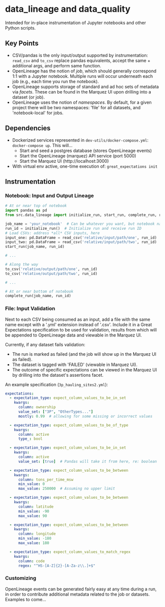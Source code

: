 # data_lineage and data_quality

Intended for in-place instrumentation of Jupyter notebooks and other Python scripts.

## Key Points
- CSV/pandas is the only input/output supported by instrumentation: `read_csv` and `to_csv` replace pandas equivalents, accept the same + additional args, and perform same function.
- OpenLineage has the notion of _job_, which should generally correspond 1:1 with a Jupyter notebook. Multiple runs will occur underneath each job (e.g., each time you run the notebook).
- OpenLineage supports storage of standard and ad hoc sets of metadata via _facets_. These can be found in the Marquez UI upon drilling into a dataset (or job).
- OpenLineage uses the notion of _namespaces_. By default, for a given project there will be two namespaces: 'file' for all datasets, and 'notebook-local' for jobs.

## Dependencies

- Dockerized services represented in `dev-utils/docker-compose.yml`: `docker-compose up`. This will...
  - Start and seed a postgres database (stores OpenLineage events)
  - Start the OpenLineage (marquez) API service (port 5000)
  - Start the Marquez UI (http://localhost:3000)
- With virtual env active, one-time execution of: `great_expectations init`

## Instrumentation

### Notebook: Input and Output Lineage

```python
# At or near top of notebook
import pandas as pd
from src.data_lineage import initialize_run, start_run, complete_run, read_csv, to_csv

job_name = 'your_notebook'  # Can be whatever you want, but notebook name is good
run_id = initialize_run()  # Initialize run and receive run ID
# Load CSVs: address *all* CSV inputs, here
input_one: pd.DataFrame = read_csv('relative/input/path/one', run_id)
input_two: pd.DataFrame = read_csv('relative/input/path/two', run_id)
start_run(job_name, run_id)

# ...

# Along the way
to_csv('relative/output/path/one', run_id)
to_csv('relative/output/path/two', run_id)

# ...

# At or near bottom of notebook
complete_run(job_name, run_id)
```

### File: Input Validation

Next to each CSV being consumed as an input, add a file with the same name except with a '.yml'
extension instead of '.csv'. Include it in a Great Expectations specification to be used for validation,
results from which will be appended to OpenLineage data and viewable in the Marquez UI.

Currently, if any dataset fails validation:
- The run is marked as failed (and the job will show up in the Marquez UI as failed).
- The dataset is tagged with 'FAILED' (viewable in Marquez UI).
- The outcome of specific expectations can be viewed in the Marquez UI by drilling into the dataset's assertions facet.

An example specification (`3p_hauling_sites2.yml`):

```yaml
expectations:
  - expectation_type: expect_column_values_to_be_in_set
    kwargs:
      column: ownership
      value_set: ["3P", "OtherTypes..."]
      mostly: 0.99  # allowing for some missing or incorrect values

  - expectation_type: expect_column_values_to_be_of_type
    kwargs:
      column: active
      type_: bool

  - expectation_type: expect_column_values_to_be_in_set
    kwargs:
      column: active
      value_set: [true]  # Pandas will take it from here, re: boolean

  - expectation_type: expect_column_values_to_be_between
    kwargs:
      column: tons_per_time_msw
      min_value: 0
      max_value: 250000  # Assuming no upper limit

  - expectation_type: expect_column_values_to_be_between
    kwargs:
      column: latitude
      min_value: -90
      max_value: 90

  - expectation_type: expect_column_values_to_be_between
    kwargs:
      column: longitude
      min_value: -180
      max_value: 180

  - expectation_type: expect_column_values_to_match_regex
    kwargs:
      column: code
      regex: "^HS-[A-Z]{2}-[A-Za-z\\.]+$"
```

### Customizing

OpenLineage events can be generated fairly easy at any time during a run, in order to contribute additional metadata related to the job or datasets. Examples to come...

